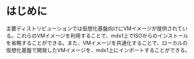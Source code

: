 
# はじめに
主要ディストリビューションでは仮想化基盤向けにVMイメージが提供されている。これらのVMイメージを利用することで、mdx1上でISOからのインストールを省略することができる。また、VMイメージを共通化することで、ローカルの仮想化基盤で開発したVMイメージを、mdx1上にインポートすることができる。